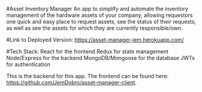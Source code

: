#Asset Inventory Manager
An app to simplify and automate the inventory management of the hardware assets of your company, allowing requestors one quick and easy place to request assets, see the status of their requests, as well as see the assets for which they are currently responsible/own. 

#Link to Deployed Version:
https://asset-manager-jem.herokuapp.com/

#Tech Stack:
React for the frontend
Redux for state management
Node/Express for the backend
MongoDB/Mongoose for the database
JWTs for authentication

This is the backend for this app.  The frontend can be found here: https://github.com/JemDobro/asset-manager-client.